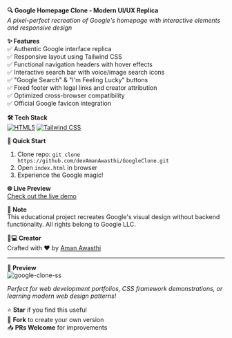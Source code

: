 **🔍 Google Homepage Clone - Modern UI/UX Replica**  
*A pixel-perfect recreation of Google's homepage with interactive elements and responsive design*

**✨ Features**  
✅ Authentic Google interface replica  
✅ Responsive layout using Tailwind CSS  
✅ Functional navigation headers with hover effects  
✅ Interactive search bar with voice/image search icons  
✅ "Google Search" & "I'm Feeling Lucky" buttons  
✅ Fixed footer with legal links and creator attribution  
✅ Optimized cross-browser compatibility  
✅ Official Google favicon integration  

**🛠️ Tech Stack**  
[![HTML5](https://img.shields.io/badge/-HTML5-E34F26?logo=html5&logoColor=white)](https://developer.mozilla.org/en-US/docs/Web/HTML)
[![Tailwind CSS](https://img.shields.io/badge/-Tailwind_CSS-38B2AC?logo=tailwind-css&logoColor=white)](https://tailwindcss.com/)

**🚀 Quick Start**  
1. Clone repo: `git clone https://github.com/devAmanAwasthi/GoogleClone.git`  
2. Open `index.html` in browser  
3. Experience the Google magic!  

**🌐 Live Preview**  
[Check out the live demo](https://aman-googleclone.netlify.app/)  

**📌 Note**  
This educational project recreates Google's visual design without backend functionality. All rights belong to Google LLC.

**👨💻 Creator**  
Crafted with ❤️ by [Aman Awasthi](https://github.com/devAmanAwasthi)  

---

**📸 Preview**  
![google-clone-ss](https://github.com/user-attachments/assets/ea1473d7-4d51-4673-8643-44a132f5f56a)


*Perfect for web development portfolios, CSS framework demonstrations, or learning modern web design patterns!*  

⭐ **Star** if you find this useful  
🔱 **Fork** to create your own version  
📥 **PRs Welcome** for improvements  
